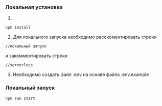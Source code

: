 ### Локальная установка
1.
```
npm install
```
2. Для локального запуска необходимо расскоментировать строки 
```
//локальный запуск
```
и закомментировать строки 
```
//serverless
```
3. Необходимо создать файл .env на основе файла .env.example

### Локальный запуск
```
npm run start
```